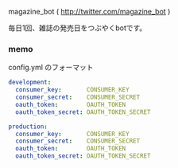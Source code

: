 magazine_bot ( http://twitter.com/magazine_bot )

毎日1回、雑誌の発売日をつぶやくbotです。

### memo

config.yml のフォーマット

```yaml
development:
  consumer_key:       CONSUMER_KEY
  consumer_secret:    CONSUMER_SECRET
  oauth_token:        OAUTH_TOKEN
  oauth_token_secret: OAUTH_TOKEN_SECRET

production:
  consumer_key:       CONSUMER_KEY
  consumer_secret:    CONSUMER_SECRET
  oauth_token:        OAUTH_TOKEN
  oauth_token_secret: OAUTH_TOKEN_SECRET
```
